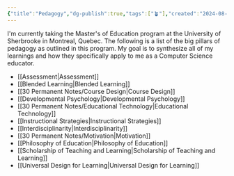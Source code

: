 ```yaml
---
{"title":"Pedagogy","dg-publish":true,"tags":["🪴"],"created":"2024-08-30","modified":"2024-09-16","dg-permalink":"pedagogy","permalink":"/pedagogy/","dgPassFrontmatter":true,"updated":"2024-09-16"}
---
```



I'm currently taking the Master's of Education program at the University of Sherbrooke in Montreal, Quebec. The following is a list of the big pillars of pedagogy as outlined in this program. My goal is to synthesize all of my learnings and how they specifically apply to me as a Computer Science educator.

- [[Assessment\|Assessment]]
- [[Blended Learning\|Blended Learning]]
- [[30 Permanent Notes/Course Design\|Course Design]]
- [[Developmental Psychology\|Developmental Psychology]]
- [[30 Permanent Notes/Educational Technology\|Educational Technology]]
- [[Instructional Strategies\|Instructional Strategies]]
- [[Interdisciplinarity\|Interdisciplinarity]]
- [[30 Permanent Notes/Motivation\|Motivation]]
- [[Philosophy of Education\|Philosophy of Education]]
- [[Scholarship of Teaching and Learning\|Scholarship of Teaching and Learning]]
- [[Universal Design for Learning\|Universal Design for Learning]]
